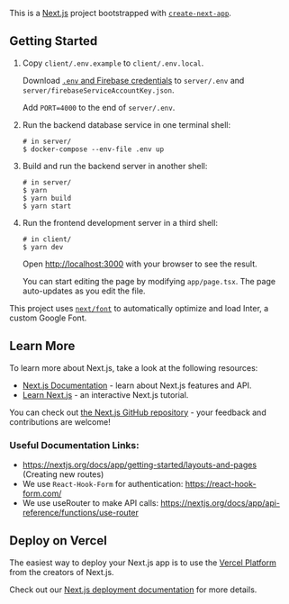 This is a [Next.js](https://nextjs.org/) project bootstrapped with
[`create-next-app`](https://github.com/vercel/next.js/tree/canary/packages/create-next-app).

## Getting Started

1. Copy `client/.env.example` to `client/.env.local`.

   Download
   [`.env` and Firebase credentials](https://drive.google.com/drive/u/2/folders/1r9w9NFSBFmobQsJ4yXhOwaMRgGMGVs9X)
   to `server/.env` and `server/firebaseServiceAccountKey.json`.

   Add `PORT=4000` to the end of `server/.env`.

2. Run the backend database service in one terminal shell:

   ```shell
   # in server/
   $ docker-compose --env-file .env up
   ```

3. Build and run the backend server in another shell:

   ```shell
   # in server/
   $ yarn
   $ yarn build
   $ yarn start
   ```

4. Run the frontend development server in a third shell:

   ```shell
   # in client/
   $ yarn dev
   ```

   Open [http://localhost:3000](http://localhost:3000) with your browser to see the result.

   You can start editing the page by modifying `app/page.tsx`. The page auto-updates as you edit the
   file.

This project uses [`next/font`](https://nextjs.org/docs/basic-features/font-optimization) to
automatically optimize and load Inter, a custom Google Font.

## Learn More

To learn more about Next.js, take a look at the following resources:

- [Next.js Documentation](https://nextjs.org/docs) - learn about Next.js features and API.
- [Learn Next.js](https://nextjs.org/learn) - an interactive Next.js tutorial.

You can check out [the Next.js GitHub repository](https://github.com/vercel/next.js/) - your
feedback and contributions are welcome!

### Useful Documentation Links:

- https://nextjs.org/docs/app/getting-started/layouts-and-pages (Creating new routes)
- We use `React-Hook-Form` for authentication: https://react-hook-form.com/
- We use useRouter to make API calls: https://nextjs.org/docs/app/api-reference/functions/use-router

## Deploy on Vercel

The easiest way to deploy your Next.js app is to use the
[Vercel Platform](https://vercel.com/new?utm_medium=default-template&filter=next.js&utm_source=create-next-app&utm_campaign=create-next-app-readme)
from the creators of Next.js.

Check out our [Next.js deployment documentation](https://nextjs.org/docs/deployment) for more
details.
